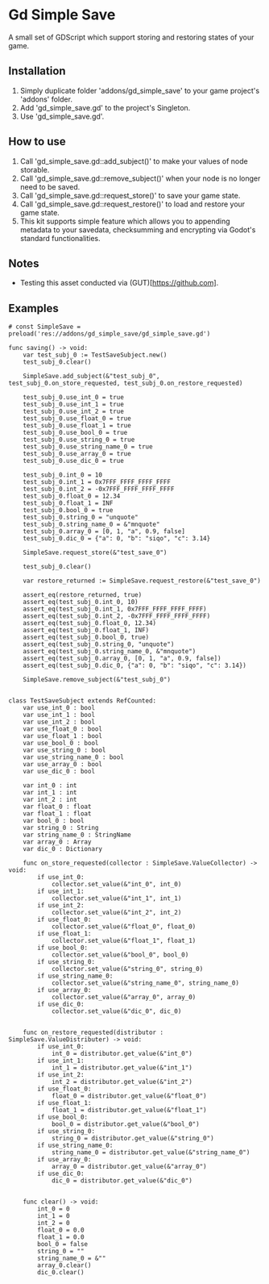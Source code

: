 # Gd Simple Save

A small set of GDScript which support storing and restoring states of your game.

## Installation

1. Simply duplicate folder 'addons/gd_simple_save' to your game project's 'addons' folder.
2. Add 'gd_simple_save.gd' to the project's Singleton.
3. Use 'gd_simple_save.gd'.

## How to use

1. Call 'gd_simple_save.gd::add_subject()' to make your values of node storable.
2. Call 'gd_simple_save.gd::remove_subject()' when your node is no longer need to be saved.
3. Call 'gd_simple_save.gd::request_store()' to save your game state.
4. Call 'gd_simple_save.gd::request_restore()' to load and restore your game state.
5. This kit supports simple feature which allows you to appending metadata to your savedata, checksumming and encrypting via Godot's standard functionalities.

## Notes

- Testing this asset conducted via (GUT)[https://github.com].

## Examples

```gdscript
# const SimpleSave = preload('res://addons/gd_simple_save/gd_simple_save.gd')

func saving() -> void:
	var test_subj_0 := TestSaveSubject.new()
	test_subj_0.clear()

	SimpleSave.add_subject(&"test_subj_0", test_subj_0.on_store_requested, test_subj_0.on_restore_requested)

	test_subj_0.use_int_0 = true
	test_subj_0.use_int_1 = true
	test_subj_0.use_int_2 = true
	test_subj_0.use_float_0 = true
	test_subj_0.use_float_1 = true
	test_subj_0.use_bool_0 = true
	test_subj_0.use_string_0 = true
	test_subj_0.use_string_name_0 = true
	test_subj_0.use_array_0 = true
	test_subj_0.use_dic_0 = true

	test_subj_0.int_0 = 10
	test_subj_0.int_1 = 0x7FFF_FFFF_FFFF_FFFF
	test_subj_0.int_2 = -0x7FFF_FFFF_FFFF_FFFF
	test_subj_0.float_0 = 12.34
	test_subj_0.float_1 = INF
	test_subj_0.bool_0 = true
	test_subj_0.string_0 = "unquote"
	test_subj_0.string_name_0 = &"mnquote"
	test_subj_0.array_0 = [0, 1, "a", 0.9, false]
	test_subj_0.dic_0 = {"a": 0, "b": "siqo", "c": 3.14}

	SimpleSave.request_store(&"test_save_0")

	test_subj_0.clear()

	var restore_returned := SimpleSave.request_restore(&"test_save_0")

	assert_eq(restore_returned, true)
	assert_eq(test_subj_0.int_0, 10)
	assert_eq(test_subj_0.int_1, 0x7FFF_FFFF_FFFF_FFFF)
	assert_eq(test_subj_0.int_2, -0x7FFF_FFFF_FFFF_FFFF)
	assert_eq(test_subj_0.float_0, 12.34)
	assert_eq(test_subj_0.float_1, INF)
	assert_eq(test_subj_0.bool_0, true)
	assert_eq(test_subj_0.string_0, "unquote")
	assert_eq(test_subj_0.string_name_0, &"mnquote")
	assert_eq(test_subj_0.array_0, [0, 1, "a", 0.9, false])
	assert_eq(test_subj_0.dic_0, {"a": 0, "b": "siqo", "c": 3.14})

	SimpleSave.remove_subject(&"test_subj_0")


class TestSaveSubject extends RefCounted:
	var use_int_0 : bool
	var use_int_1 : bool
	var use_int_2 : bool
	var use_float_0 : bool
	var use_float_1 : bool
	var use_bool_0 : bool
	var use_string_0 : bool
	var use_string_name_0 : bool
	var use_array_0 : bool
	var use_dic_0 : bool

	var int_0 : int
	var int_1 : int
	var int_2 : int
	var float_0 : float
	var float_1 : float
	var bool_0 : bool
	var string_0 : String
	var string_name_0 : StringName
	var array_0 : Array
	var dic_0 : Dictionary

	func on_store_requested(collector : SimpleSave.ValueCollector) -> void:
		if use_int_0:
			collector.set_value(&"int_0", int_0)
		if use_int_1:
			collector.set_value(&"int_1", int_1)
		if use_int_2:
			collector.set_value(&"int_2", int_2)
		if use_float_0:
			collector.set_value(&"float_0", float_0)
		if use_float_1:
			collector.set_value(&"float_1", float_1)
		if use_bool_0:
			collector.set_value(&"bool_0", bool_0)
		if use_string_0:
			collector.set_value(&"string_0", string_0)
		if use_string_name_0:
			collector.set_value(&"string_name_0", string_name_0)
		if use_array_0:
			collector.set_value(&"array_0", array_0)
		if use_dic_0:
			collector.set_value(&"dic_0", dic_0)

		
	func on_restore_requested(distributor : SimpleSave.ValueDistributer) -> void:
		if use_int_0:
			int_0 = distributor.get_value(&"int_0")
		if use_int_1:
			int_1 = distributor.get_value(&"int_1")
		if use_int_2:
			int_2 = distributor.get_value(&"int_2")
		if use_float_0:
			float_0 = distributor.get_value(&"float_0")
		if use_float_1:
			float_1 = distributor.get_value(&"float_1")
		if use_bool_0:
			bool_0 = distributor.get_value(&"bool_0")
		if use_string_0:
			string_0 = distributor.get_value(&"string_0")
		if use_string_name_0:
			string_name_0 = distributor.get_value(&"string_name_0")
		if use_array_0:
			array_0 = distributor.get_value(&"array_0")
		if use_dic_0:
			dic_0 = distributor.get_value(&"dic_0")

		
	func clear() -> void:
		int_0 = 0
		int_1 = 0
		int_2 = 0
		float_0 = 0.0
		float_1 = 0.0
		bool_0 = false
		string_0 = ""
		string_name_0 = &""
		array_0.clear()
		dic_0.clear()

```
